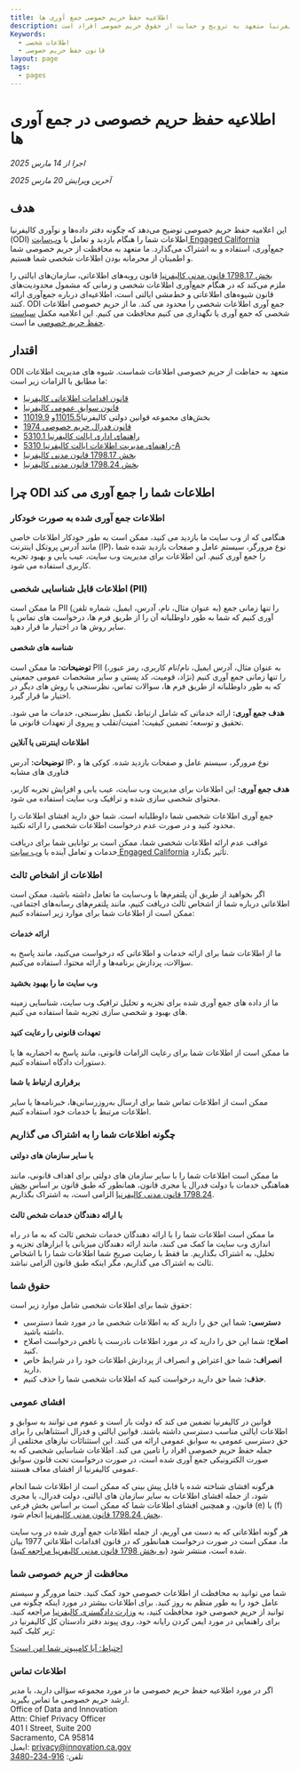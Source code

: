 ```yaml
---
title: اطلاعیه حفظ حریم خصوصی جمع آوری ها
description: ایالت کالیفرنیا متعهد به ترویج و حمایت از حقوق حریم خصوصی افراد است.
Keywords:
  - اطلاعات شخصی
  - قانون حفظ حریم خصوصی
layout: page
tags:
  - pages
---
```


# اطلاعیه حفظ حریم خصوصی در جمع آوری ها

*اجرا از 14 مارس 2025*

*آخرین ویرایش 20 مارس 2025*

## هدف

این اعلامیه حفظ حریم خصوصی توضیح می‌دهد که چگونه دفتر داده‌ها و نوآوری کالیفرنیا (ODI) اطلاعات شما را هنگام بازدید و تعامل با [وب‌سایت Engaged California](/fa/) جمع‌آوری، استفاده و به اشتراک می‌گذارد. ما متعهد به محافظت از حریم خصوصی شما و اطمینان از محرمانه بودن اطلاعات شخصی شما هستیم. 

[بخش 1798.17 قانون مدنی کالیفرنیا](https://leginfo.legislature.ca.gov/faces/codes_displaySection.xhtml?lawCode=CIV&sectionNum=1798.17.) قانون رویه‌های اطلاعاتی، سازمان‌های ایالتی را ملزم می‌کند که در هنگام جمع‌آوری اطلاعات شخصی و زمانی که مشمول محدودیت‌های قانون شیوه‌های اطلاعاتی و خط‌مشی ایالتی است، اطلاعیه‌ای درباره جمع‌آوری ارائه کنند. ODI جمع آوری اطلاعات شخصی را محدود می کند. ما از حریم خصوصی اطلاعات شخصی که جمع آوری یا نگهداری می کنیم محافظت می کنیم. این اعلامیه مکمل [سیاست حفظ حریم خصوصی](/fa/privacy) ما است. 


## اقتدار

ODI متعهد به حفاظت از حریم خصوصی اطلاعات شماست. شیوه های مدیریت اطلاعات ما مطابق با الزامات زیر است:

- [قانون اقدامات اطلاعاتی کالیفرنیا](https://leginfo.legislature.ca.gov/faces/codes_displayexpandedbranch.xhtml?tocCode=CIV\&division=3.\&title=1.8.\&part=4.\&chapter=1.\&article=)
- [قانون سوابق عمومی کالیفرنیا](https://leginfo.legislature.ca.gov/faces/codes_displayexpandedbranch.xhtml?tocCode=GOV\&division=10.\&title=1.\&part=\&chapter=\&article=)
- بخش‌های مجموعه قوانین دولتی کالیفرنیا[11015.5](https://leginfo.legislature.ca.gov/faces/codes_displaySection.xhtml?lawCode=GOV\&sectionNum=11015.5.)و [11019.9](https://leginfo.legislature.ca.gov/faces/codes_displaySection.xhtml?lawCode=GOV\&sectionNum=11019.9.)
- [قانون فدرال حریم خصوصی 1974](https://www.justice.gov/opcl/privacy-act-1974)
- [راهنمای اداری ایالت کالیفرنیا 5310.1](https://www.dgs.ca.gov/Resources/SAM/TOC/5300/5310-1)
- [راهنمای مدیریت اطلاعات ایالت کالیفرنیا 5310-A](https://cdt.ca.gov/wp-content/uploads/2018/01/SIMM-5310_A.pdf)
- [بخش 1798.17 قانون مدنی کالیفرنیا](https://leginfo.legislature.ca.gov/faces/codes_displaySection.xhtml?lawCode=CIV\&sectionNum=1798.17.)
- [بخش 1798.24 قانون مدنی کالیفرنیا](https://leginfo.legislature.ca.gov/faces/codes_displaySection.xhtml?lawCode=CIV&sectionNum=1798.24.)


## چرا ODI اطلاعات شما را جمع آوری می کند

### اطلاعات جمع آوری  شده  به صورت خودکار

هنگامی که از وب سایت ما بازدید می کنید، ممکن است به طور خودکار اطلاعات خاصی مانند آدرس پروتکل اینترنت (IP)، نوع مرورگر، سیستم عامل و صفحات بازدید شده شما را جمع آوری کنیم. این اطلاعات برای مدیریت وب سایت، عیب یابی و بهبود تجربه کاربری استفاده می شود.


### اطلاعات قابل شناسایی شخصی (PII) 

ما ممکن است PII (به عنوان مثال، نام، آدرس، ایمیل، شماره تلفن) را تنها زمانی جمع آوری کنیم که شما به طور داوطلبانه آن را از طریق فرم ها، درخواست های تماس یا سایر روش ها در اختیار ما قرار دهید.

#### شناسه های شخصی

**توضیحات:** ما ممکن است PII (به عنوان مثال، آدرس ایمیل، نام/نام کاربری، رمز عبور، نژاد، قومیت، کد پستی و سایر مشخصات عمومی جمعیتی) را تنها زمانی جمع آوری کنیم که به طور داوطلبانه از طریق فرم ها، سوالات تماس، نظرسنجی یا روش های دیگر در اختیار ما قرار گیرد.

**هدف جمع آوری:** ارائه خدماتی که شامل ارتباط، تکمیل نظرسنجی، خدمات ما می شود. تحقیق و توسعه؛ تضمین کیفیت؛ امنیت/تقلب و پیروی از تعهدات قانونی ما.
    
#### اطلاعات اینترنتی یا آنلاین

**توضیحات:** آدرس IP، نوع مرورگر، سیستم عامل و صفحات بازدید شده. کوکی ها و فناوری های مشابه
    
**هدف جمع آوری:** این اطلاعات برای مدیریت وب سایت، عیب یابی و افزایش تجربه کاربر، محتوای شخصی سازی شده و ترافیک وب سایت استفاده می شود.

جمع آوری اطلاعات شخصی شما داوطلبانه است. شما حق دارید افشای اطلاعات را محدود کنید و در صورت عدم درخواست اطلاعات شخصی را ارائه نکنید.

عواقب عدم ارائه اطلاعات شخصی شما، ممکن است بر توانایی شما برای دریافت خدمات و تعامل آینده با [وب سایت Engaged California](/fa/) تأثیر بگذارد.


### اطلاعات از اشخاص ثالث

اگر بخواهید از طریق آن پلتفرم‌ها با وب‌سایت ما تعامل داشته باشید، ممکن است اطلاعاتی درباره شما از اشخاص ثالث دریافت کنیم، مانند پلتفرم‌های رسانه‌های اجتماعی، ممکن است از اطلاعات شما برای موارد زیر استفاده کنیم: 

#### ارائه خدمات

ما از اطلاعات شما برای ارائه خدمات و اطلاعاتی که درخواست می‌کنید، مانند پاسخ به سؤالات، پردازش برنامه‌ها و ارائه محتوا، استفاده می‌کنیم.

#### وب سایت ما را بهبود بخشید

ما از داده های جمع آوری شده برای تجزیه و تحلیل ترافیک وب سایت، شناسایی زمینه های بهبود و شخصی سازی تجربه شما استفاده می کنیم.

#### تعهدات قانونی را رعایت کنید

ما ممکن است از اطلاعات شما برای رعایت الزامات قانونی، مانند پاسخ به احضاریه ها یا دستورات دادگاه استفاده کنیم.

#### برقراری ارتباط با شما

ممکن است از اطلاعات تماس شما برای ارسال به‌روزرسانی‌ها، خبرنامه‌ها یا سایر اطلاعات مرتبط با خدمات خود استفاده کنیم. 


### چگونه اطلاعات شما را به اشتراک می گذاریم

#### با سایر سازمان های دولتی

ما ممکن است اطلاعات شما را با سایر سازمان های دولتی برای اهداف قانونی، مانند هماهنگی خدمات با دولت فدرال یا مجری قانون، همانطور که طبق قانون بر اساس [بخش 1798.24 قانون مدنی کالیفرنیا](https://leginfo.legislature.ca.gov/faces/codes_displaySection.xhtml?lawCode=CIV\&sectionNum=1798.24.) الزامی است، به اشتراک بگذاریم.

#### با ارائه دهندگان خدمات شخص ثالث

ما ممکن است اطلاعات شما را با ارائه دهندگان خدمات شخص ثالث که به ما در راه اندازی وب سایت ما کمک می کنند، مانند ارائه دهندگان میزبانی یا ابزارهای تجزیه و تحلیل، به اشتراک بگذاریم. ما فقط با رضایت صریح شما اطلاعات شما را با اشخاص ثالث به اشتراک می گذاریم، مگر اینکه طبق قانون الزامی نباشد. 


### حقوق شما

حقوق شما برای اطلاعات شخصی شامل موارد زیر است:

* **دسترسی:** شما این حق را دارید که به اطلاعات شخصی ما در مورد شما دسترسی داشته باشید.
* **اصلاح:** شما این حق را دارید که در مورد اطلاعات نادرست یا ناقص درخواست اصلاح کنید.
* **انصراف:** شما حق اعتراض و انصراف از پردازش اطلاعات خود را در شرایط خاص دارید. 
* **حذف:** شما حق دارید درخواست کنید که اطلاعات شخصی شما را حذف کنیم.


### افشای عمومی

قوانین در کالیفرنیا تضمین می کند که دولت باز است و عموم می توانند به سوابق و اطلاعات ایالتی مناسب دسترسی داشته باشند. قوانین ایالتی و فدرال استثناهایی را برای حق دسترسی عمومی به سوابق عمومی ارائه می کنند. این استثنائات نیازهای مختلفی از جمله حفظ حریم خصوصی افراد را تامین می کند. اطلاعات شناسایی شخصی که به صورت الکترونیکی جمع آوری شده است، در صورت درخواست تحت قانون سوابق عمومی کالیفرنیا از افشای معاف هستند.

هرگونه افشای شناخته شده یا قابل پیش بینی که ممکن است از اطلاعات شما انجام شود، از جمله افشای اطلاعات به سایر سازمان های ایالتی، دولت فدرال، یا مجری قانون، و همچنین افشای اطلاعات شما که ممکن است بر اساس بخش فرعی (e) یا (f) [بخش 1798.24 قانون مدنی کالیفرنیا](https://leginfo.legislature.ca.gov/faces/codes_displaySection.xhtml?lawCode=CIV\&sectionNum=1798.24.) انجام شود.

هر گونه اطلاعاتی که به دست می آوریم، از جمله اطلاعات جمع آوری شده در وب سایت ما، ممکن است در صورت درخواست همانطور که در قانون اقدامات اطلاعاتی 1977 بیان شده است، منتشر شود ([به بخش 1798 قانون مدنی کالیفرنیا مراجعه کنید](https://leginfo.legislature.ca.gov/faces/codes_displayexpandedbranch.xhtml?tocCode=CIV&division=3.&title=1.8.&part=4.&chapter=1.&article=)).


### محافظت از حریم خصوصی شما

شما می توانید به محافظت از اطلاعات خصوصی خود کمک کنید. حتما مرورگر و سیستم عامل خود را به طور منظم به روز کنید. 
برای اطلاعات بیشتر در مورد اینکه چگونه می توانید از حریم خصوصی خود محافظت کنید، به [وزارت دادگستری کالیفرنیا](https://oag.ca.gov/privacy/facts/online-privacy/computer-secure) مراجعه کنید. برای راهنمایی در مورد ایمن کردن رایانه خود، روی پیوند دفتر دادستان کل کالیفرنیا در زیر کلیک کنید:

[احتیاط: آیا کامپیوتر شما امن است؟](https://oag.ca.gov/sites/all/files/agweb/pdfs/privacy/computer_secure.pdf)


### اطلاعات تماس

اگر در مورد اطلاعیه حفظ حریم خصوصی ما در مورد مجموعه سؤالی دارید، با مدیر ارشد حریم خصوصی ما تماس بگیرید.<br>
Office of Data and Innovation<br>
Attn: Chief Privacy Officer<br>
401 I Street, Suite 200<br>
Sacramento, CA 95814<br>
ایمیل: [privacy@innovation.ca.gov](mailto:privacy@innovation.ca.gov)<br>
تلفن: [916-234-3480](tel:916-234-3480)<br> 
